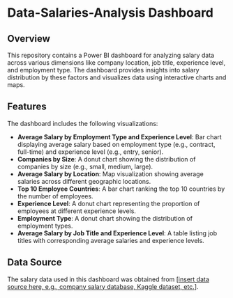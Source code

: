 # Data-Salaries-Analysis Dashboard

## Overview
This repository contains a Power BI dashboard for analyzing salary data across various dimensions like company location, job title, experience level, and employment type. The dashboard provides insights into salary distribution by these factors and visualizes data using interactive charts and maps.

## Features
The dashboard includes the following visualizations:
- **Average Salary by Employment Type and Experience Level**: Bar chart displaying average salary based on employment type (e.g., contract, full-time) and experience level (e.g., entry, senior).
- **Companies by Size**: A donut chart showing the distribution of companies by size (e.g., small, medium, large).
- **Average Salary by Location**: Map visualization showing average salaries across different geographic locations.
- **Top 10 Employee Countries**: A bar chart ranking the top 10 countries by the number of employees.
- **Experience Level**: A donut chart representing the proportion of employees at different experience levels.
- **Employment Type**: A donut chart showing the distribution of employment types.
- **Average Salary by Job Title and Experience Level**: A table listing job titles with corresponding average salaries and experience levels.

## Data Source
The salary data used in this dashboard was obtained from [[insert data source here, e.g., company salary database, Kaggle dataset, etc.](https://www.kaggle.com/datasets/ruchi798/data-science-job-salaries)].

